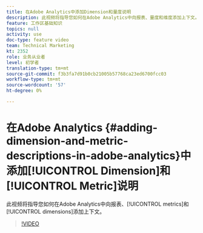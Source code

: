 ```yaml
---
title: 在Adobe Analytics中添加Dimension和量度说明
description: 此视频将指导您如何在Adobe Analytics中向报表、量度和维度添加上下文。
feature: 工作区基础知识
topics: null
activity: use
doc-type: feature video
team: Technical Marketing
kt: 2352
role: 业务从业者
level: 初学者
translation-type: tm+mt
source-git-commit: f3b3fa7d91b0cb21005b57768ca23ed6700fcc03
workflow-type: tm+mt
source-wordcount: '57'
ht-degree: 0%

---
```



# 在Adobe Analytics {#adding-dimension-and-metric-descriptions-in-adobe-analytics}中添加[!UICONTROL Dimension]和[!UICONTROL  Metric]说明

此视频将指导您如何在Adobe Analytics中向报表、[!UICONTROL metrics]和[!UICONTROL dimensions]添加上下文。

>[!VIDEO](https://video.tv.adobe.com/v/25453/?quality=12)
